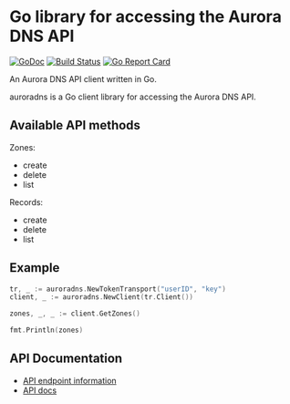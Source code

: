 # Go library for accessing the Aurora DNS API

[![GoDoc](https://godoc.org/github.com/nrdcg/auroradns?status.svg)](https://godoc.org/github.com/nrdcg/auroradns)
[![Build Status](https://travis-ci.org/nrdcg/auroradns.svg?branch=master)](https://travis-ci.org/nrdcg/auroradns)
[![Go Report Card](https://goreportcard.com/badge/github.com/nrdcg/auroradns)](https://goreportcard.com/report/github.com/nrdcg/auroradns)

An Aurora DNS API client written in Go.

auroradns is a Go client library for accessing the Aurora DNS API.

## Available API methods

Zones:
- create
- delete
- list

Records:
- create
- delete
- list

## Example

```go
tr, _ := auroradns.NewTokenTransport("userID", "key")
client, _ := auroradns.NewClient(tr.Client())

zones, _, _ := client.GetZones()

fmt.Println(zones)
```

## API Documentation

- [API endpoint information](https://www.pcextreme.nl/community/d/111-what-is-the-api-endpoint-for-dns-health-checks)
- [API docs](https://libcloud.readthedocs.io/en/latest/dns/drivers/auroradns.html#api-docs)
